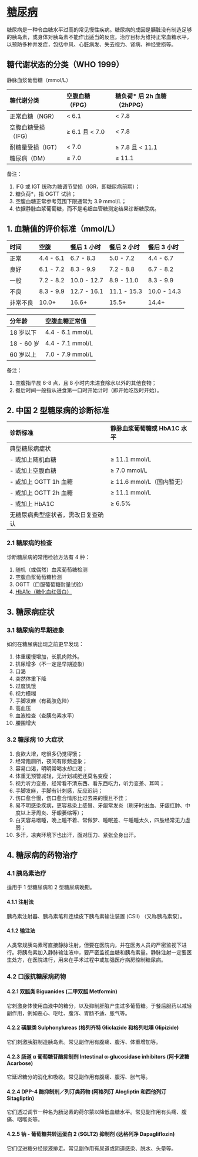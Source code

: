 # [糖尿病](https://dtc.ucsf.edu/zh-hans/%e7%b3%96%e5%b0%bf%e7%97%85%e5%88%86%e5%9e%8b/)

糖尿病是一种令血糖水平过高的常见慢性疾病。糖尿病的成因是胰脏没有制造足够的胰岛素，或身体对胰岛素不能作出适当的反应。治疗目标为维持正常血糖水平，以预防多种并发症，包括中风、心脏病发、失去视力、肾病、神经受损等。

## 糖代谢状态的分类（WHO 1999）

静脉血浆葡萄糖（mmol/L）

| 糖代谢分类          | 空腹血糖（FPG） | 糖负荷* 后 2h 血糖（2hPPG） |
|:--------------------|:----------------|:----------------------------|
| 正常血糖（NGR）     | < 6.1           | < 7.8                       |
| 空腹血糖受损（IFG） | ≥ 6.1 且 < 7.0  | < 7.8                       |
| 耐糖量受损（IGT）   | < 7.0           | ≥ 7.8 且 < 11.1             |
| 糖尿病（DM）        | ≥ 7.0           | ≥ 11.1                      |

备注：

1. IFG 或 IGT 统称为糖调节受损（IGR，即糖尿病前期）；
2. 糖负荷*，指 OGTT 试验；
3. 空腹血糖正常参考范围下限通常为 3.9 mmol/L；
4. 依据静脉血浆葡萄糖，而不是毛细血管糖测定结果诊断糖尿病。

## 1. 血糖值的评价标准（mmol/L）

| 时间     | 空腹      | 餐后 1 小时 | 餐后 2 小时 | 餐后 3 小时 |
|:---------|:----------|:------------|:------------|:------------|
| 正常     | 4.4 - 6.1 | 6.7 - 8.3   | 5.0 - 7.2   | 4.4 - 6.7   |
| 良好     | 6.1 - 7.2 | 8.3 - 9.9   | 7.2 - 8.8   | 6.7 - 8.2   |
| 一般     | 7.2 - 8.2 | 10.0 - 12.7 | 8.9 - 11.0  | 8.3 - 9.9   |
| 不良     | 8.3 - 9.9 | 12.7 - 16.1 | 11.1 - 15.3 | 10.0 - 14.3 |
| 非常不良 | 10.0+     | 16.6+       | 15.5+       | 14.4+       |

| 分年龄     | 空腹血糖正常值   |
|:-----------|:-----------------|
| 18 岁以下  | 4.4 - 6.1 mmol/L |
| 18 - 60 岁 | 4.4 - 7.1 mmol/L |
| 60 岁以上  | 7.0 - 7.9 mmol/L |

备注：

1. 空腹指早晨 6-8 点，且 8 小时内未进食除水以外的其他食物；
2. 餐后时间一般指从进食第一口时开始计时（即开始吃饭时开始）。

## 2. 中国 2 型糖尿病的诊断标准

| 诊断标准              | 静脉血浆葡萄糖或 HbA1C 水平 |
|:----------------------|:----------------------------|
| 典型糖尿病症状        |                             |
| - 或加上随机血糖      | ≥ 11.1 mmol/L               |
| - 或加上空腹血糖      | ≥ 7.0 mmol/L                |
| - 或加上 OGTT 1h 血糖 | ≥ 11.6 mmol/L（国内暂无）   |
| - 或加上 OGTT 2h 血糖 | ≥ 11.1 mmol/L               |
| - 或加上 HbA1C        | ≥ 6.5%                      |
| 无糖尿病典型症状者，需改日复查确认 |                |

### 2.1 糖尿病的检查

诊断糖尿病的常用检验方法有 4 种：

1. 随机（或偶然）血浆葡萄糖检测
2. 空腹血浆葡萄糖检测
3. OGTT（口服葡萄糖耐量试验）
4. [HbA1c（糖化血红蛋白）](/科普-糖尿病检测-糖化血红蛋白.md)

## 3. 糖尿病症状

### 3.1 糖尿病的早期迹象

如何在糖尿病出现之前更早发现：

1. 体重缓慢增加，长肌肉除外。  
2. 排尿增多（不一定是早期迹象）
3. 口渴
4. 突然体重下降
5. 过度饥饿
6. 视力模糊
7. 手脚发麻（有截肢危险）
8. 高血压
9. 血液检查（查胰岛素水平）
10. 腰围增大

### 3.2 糖尿病 10 大症状

1. 食欲大增，吃很多仍觉得饿；
2. 经常跑厕所，夜间有尿频迹象；
3. 容易口渴，明明常喝水却口渴；
4. 体重无预警减轻，无计划减肥还莫名变瘦；
5. 视力听力变差，经常看不清东西、看东西吃力，听力变差、耳鸣；
6. 手脚发麻，手脚有针刺感，反应迟钝；
7. 伤口愈合慢，伤口愈合情形比过去来的慢且不佳；
8. 易不明感染疾病，更容易染上感冒、牙龈常发炎（刷牙时出血、牙龈红肿、中度以上牙周炎、牙龈萎缩等）；
9. 白天容易嗜睡，晚上睡不着、常做梦、睡眠差、午睡睡太久，四肢经常无力虚弱；
10. 多汗，凉爽环境下也出汗，面对压力、紧张全身出汗。

## 4. 糖尿病的药物治疗

### 4.1 胰岛素治疗

适用于 1 型糖尿病和 2 型糖尿病晚期。

#### 4.1.1 注射法

胰岛素注射器、胰岛素笔和连续皮下胰岛素输注装置 (CSII) （又称胰岛素泵）。

#### 4.1.2 输注法

人类常规胰岛素可直接静脉注射，但要在医院内，并在医务人员的严密监视下进行。将胰岛素加入静脉输注液中，要严密监视血糖和胰岛素量。静脉注射一定要医生处方，在医院进行，用来在手术过程中或加强医疗病房控制糖尿病。

### 4.2 口服抗糖尿病药物

#### 4.2.1 双胍类 Biguanides (二甲双胍 Metformin)

它刺激身体使用血液中的糖分，以及抑制肝脏产生过多葡萄糖。于餐后服药以减轻副作用，例如恶心、呕吐、腹泻、胃肠不适、胀气等。

#### 4.2.2 磺脲类 Sulphonylureas (格列齐特 Gliclazide 和格列吡嗪 Glipizide)

它们刺激胰脏制造胰岛素。常见副作用有腹痛、腹泻、体重增加等。

#### 4.2.3 肠道 α 葡萄糖苷酶抑制剂 Intestinal α-glucosidase inhibitors (阿卡波糖 Acarbose)

它延迟糖分的消化和吸收。常见副作用有腹痛、腹泻、胀气等。

#### 4.2.4 DPP-4 酶抑制剂／列汀类药物 (阿格列汀 Alogliptin 和西他列汀 Sitagliptin)

它们透过调节一种名为肠泌素的荷尔蒙以降低血糖水平。常见副作用有头痛、腹痛、咽喉炎等。

#### 4.2.5 钠 - 葡萄糖共转运蛋白 2 (SGLT2) 抑制剂 (达格列净 Dapagliflozin)

它们促进糖分经尿液排走。常见副作用有尿道或阴道感染、脱水、头晕等。
